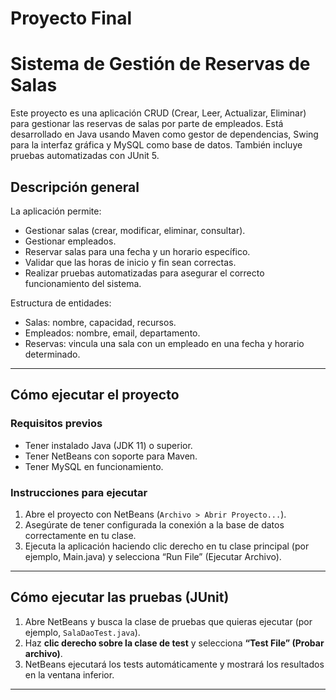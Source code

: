 # Proyecto Final

# Sistema de Gestión de Reservas de Salas

Este proyecto es una aplicación CRUD (Crear, Leer, Actualizar, Eliminar) para gestionar las reservas de salas por parte de empleados. Está desarrollado en Java usando Maven como gestor de dependencias, Swing para la interfaz gráfica y MySQL como base de datos. También incluye pruebas automatizadas con JUnit 5.

## Descripción general

La aplicación permite:

- Gestionar salas (crear, modificar, eliminar, consultar).
- Gestionar empleados.
- Reservar salas para una fecha y un horario específico.
- Validar que las horas de inicio y fin sean correctas.
- Realizar pruebas automatizadas para asegurar el correcto funcionamiento del sistema.

Estructura de entidades:
- Salas: nombre, capacidad, recursos.
- Empleados: nombre, email, departamento.
- Reservas: vincula una sala con un empleado en una fecha y horario determinado.

---

## Cómo ejecutar el proyecto

### Requisitos previos

- Tener instalado Java (JDK 11) o superior.
- Tener NetBeans con soporte para Maven.
- Tener MySQL en funcionamiento.

### Instrucciones para ejecutar

1. Abre el proyecto con NetBeans (`Archivo > Abrir Proyecto...`).
2. Asegúrate de tener configurada la conexión a la base de datos correctamente en tu clase.
3. Ejecuta la aplicación haciendo clic derecho en tu clase principal (por ejemplo, Main.java) y selecciona “Run File” (Ejecutar Archivo).

---

##  Cómo ejecutar las pruebas (JUnit)

1. Abre NetBeans y busca la clase de pruebas que quieras ejecutar (por ejemplo, `SalaDaoTest.java`).
2. Haz **clic derecho sobre la clase de test** y selecciona **“Test File” (Probar archivo)**.
3. NetBeans ejecutará los tests automáticamente y mostrará los resultados en la ventana inferior.

---

